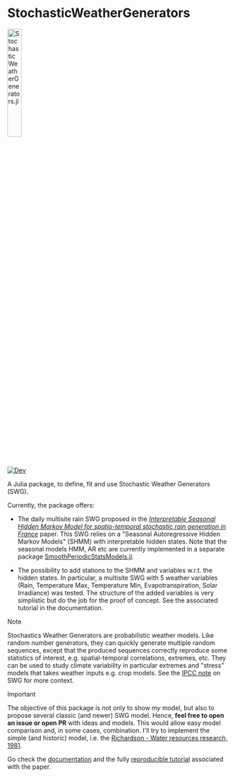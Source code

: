# StochasticWeatherGenerators

[<img src="https://raw.githubusercontent.com/dmetivie/StochasticWeatherGenerators.jl/master/docs/src/assets/logo.svg" width="25%" alt = "StochasticWeatherGenerators.jl"/>
](https://raw.githubusercontent.com/dmetivie/StochasticWeatherGenerators.jl/master/docs/src/assets/logo.svg)

[![Dev](https://img.shields.io/badge/docs-dev-blue.svg)](https://dmetivie.github.io/StochasticWeatherGenerators.jl/dev/)

A Julia package, to define, fit and use Stochastic Weather Generators (SWG).

Currently, the package offers:

- The daily multisite rain SWG proposed in the [*Interpretable Seasonal Hidden Markov Model for spatio-temporal stochastic rain generation in France*](https://hal.inrae.fr/hal-04621349) paper. This SWG relies on a "Seasonal Autoregressive Hidden Markov Models" (SHMM) with interpretable hidden states. Note that the seasonal models HMM, AR etc are currently implemented in a separate package [SmoothPeriodicStatsModels.jl](https://github.com/dmetivie/SmoothPeriodicStatsModels.jl).

- The possibility to add stations to the SHMM and variables w.r.t. the hidden states. In particular, a multisite SWG with 5 weather variables (Rain, Temperature Max, Temperature Min, Evapotranspiration, Solar Irradiance) was tested. The structure of the added variables is very simplistic but do the job for the proof of concept. See the associated tutorial in the documentation.

> [!NOTE]
> Stochastics Weather Generators are probabilistic weather models. Like random number generators, they can quickly generate multiple random sequences, except that the produced sequences correctly reproduce some statistics of interest, e.g. spatial-temporal correlations, extremes, etc.
> They can be used to study climate variability in particular extremes and "stress" models that takes weather inputs e.g. crop models. See the [IPCC note](https://www.ipcc-data.org/guidelines/pages/weather_generators.html) on SWG for more context.

> [!IMPORTANT]
> The objective of this package is not only to show *my* model, but also to propose several classic (and newer) SWG model. Hence, **feel free to open an issue or open PR** with ideas and models.
> This would allow easy model comparison and, in some cases, combination.
> I'll try to implement the simple (and historic) model, i.e. the [Richardson - Water resources research, 1981](https://agupubs.onlinelibrary.wiley.com/doi/abs/10.1029/wr017i001p00182).

Go check the [documentation](https://dmetivie.github.io/StochasticWeatherGenerators.jl/dev/) and the fully [reproducible tutorial](https://dmetivie.github.io/StochasticWeatherGenerators.jl/dev/examples/tuto_paper/) associated with the paper.
